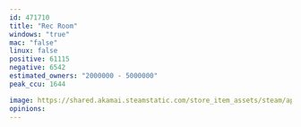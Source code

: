 ```yaml
---
id: 471710
title: "Rec Room"
windows: "true"
mac: "false"
linux: false
positive: 61115
negative: 6542
estimated_owners: "2000000 - 5000000"
peak_ccu: 1644

image: https://shared.akamai.steamstatic.com/store_item_assets/steam/apps/471710/header.jpg?t=1701282286
opinions:
---
```

